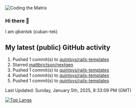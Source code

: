 <img alt="Coding the Matrix" src="https://github.com/user-attachments/assets/59fbca1f-0b00-464b-a8c9-24de1ec70c75">

### Hi there 👋

I am *qbantek* (cuban-tek)

<!--
**qbantek/qbantek** is a ✨ _special_ ✨ repository because its `README.md` (this file) appears on your GitHub profile.

Here are some ideas to get you started:

- 🔭 I’m currently working on ...
- 🌱 I’m currently learning ...
- 👯 I’m looking to collaborate on ...
- 🤔 I’m looking for help with ...
- 💬 Ask me about ...
- 📫 How to reach me: ...
- ⚡ Fun fact: ...
-->

## My latest (public) GitHub activity
<!--RECENT_ACTIVITY:start-->
1. Pushed 1 commit(s) to [quintsys/rails-templates](https://github.com/quintsys/rails-templates)<br>
2. Starred [mattbrictson/nextgen](https://github.com/mattbrictson/nextgen)<br>
3. Pushed 1 commit(s) to [quintsys/rails-templates](https://github.com/quintsys/rails-templates)<br>
4. Pushed 1 commit(s) to [quintsys/rails-templates](https://github.com/quintsys/rails-templates)<br>
5. Pushed 1 commit(s) to [quintsys/rails-templates](https://github.com/quintsys/rails-templates)<br>
<!--RECENT_ACTIVITY:end-->

<!--RECENT_ACTIVITY:last_update-->
Last Updated: Sunday, January 5th, 2025, 8:33:09 PM (GMT)
<!--RECENT_ACTIVITY:last_update_end-->


[![Top Langs](https://github-readme-stats.vercel.app/api/top-langs/?username=qbantek&langs_count=10&hide_progress=true)](https://github.com/anuraghazra/github-readme-stats)
